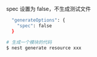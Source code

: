 

spec 设置为 false，不生成测试文件
```bash
  "generateOptions": {
    "spec": false
  }
```

```bash
# 生成一个模块的代码
$ nest generate resource xxx
```